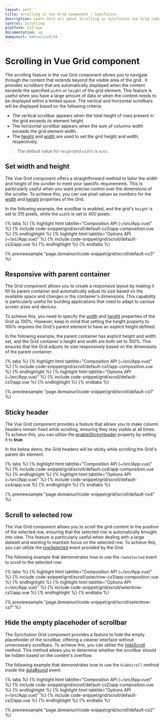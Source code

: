 ```yaml
---
layout: post
title: Scrolling in Vue Grid component | Syncfusion
description: Learn here all about Scrolling in Syncfusion Vue Grid component of Syncfusion Essential JS 2 and more.
control: Scrolling 
platform: ej2-vue
documentation: ug
domainurl: ##DomainURL##
---
```



# Scrolling in Vue Grid component

The scrolling feature in the vue Grid component allows you to navigate through the content that extends beyond the visible area of the grid . It provides scrollbars that are automatically displayed when the content exceeds the specified `width` or `height` of the grid element. This feature is useful when you have a large amount of data or when the content needs to be displayed within a limited space. The vertical and horizontal scrollbars will be displayed based on the following criteria:

* The vertical scrollbar appears when the total height of rows present in the grid exceeds its element height.
* The horizontal scrollbar appears when the sum of columns width exceeds the grid element width.
* The [height](https://ej2.syncfusion.com/vue/documentation/api/grid/#height) and [width](https://ej2.syncfusion.com/vue/documentation/api/grid/#width) are used to set the grid height and width, respectively.

> The default value for `height`and `width` is `auto`.

## Set width and height

The Vue Grid component offers a straightforward method to tailor the width and height of the scroller to meet your specific requirements. This is particularly useful when you want precise control over the dimensions of the scroller. To achieve this, you can use pixel values as numbers for the [width](https://ej2.syncfusion.com/vue/documentation/api/grid/#width) and [height](https://ej2.syncfusion.com/vue/documentation/api/grid/#height) properties of the Grid.

In the following example, the scrollbar is enabled, and the grid's `height` is set to 315 pixels, while the `width` is set to 400 pixels:

{% tabs %}
{% highlight html tabtitle="Composition API (~/src/App.vue)" %}
{% include code-snippet/grid/scroll/default-cs3/app-composition.vue %}
{% endhighlight %}
{% highlight html tabtitle="Options API (~/src/App.vue)" %}
{% include code-snippet/grid/scroll/default-cs3/app.vue %}
{% endhighlight %}
{% endtabs %}
        
{% previewsample "page.domainurl/code-snippet/grid/scroll/default-cs3" %}

## Responsive with parent container

The Grid component allows you to create a responsive layout by making it fill its parent container and automatically adjust its size based on the available space and changes in the container's dimensions. This capability is particularly useful for building applications that need to adapt to various screen sizes and devices.

To achieve this, you need to specify the [width](https://ej2.syncfusion.com/vue/documentation/api/grid/#width) and [height](https://ej2.syncfusion.com/vue/documentation/api/grid/#height) properties of the Grid as 100%. However, keep in mind that setting the height property to 100% requires the Grid's parent element to have an explicit height defined.

In the following example, the parent container has explicit height and width set, and the Grid container's height and width are both set to 100%. This ensures that the Grid adjusts its size responsively based on the dimensions of the parent container:

{% tabs %}
{% highlight html tabtitle="Composition API (~/src/App.vue)" %}
{% include code-snippet/grid/scroll/default-cs1/app-composition.vue %}
{% endhighlight %}
{% highlight html tabtitle="Options API (~/src/App.vue)" %}
{% include code-snippet/grid/scroll/default-cs1/app.vue %}
{% endhighlight %}
{% endtabs %}
        
{% previewsample "page.domainurl/code-snippet/grid/scroll/default-cs1" %}

## Sticky header

The Vue Grid component provides a feature that allows you to make column headers remain fixed while scrolling, ensuring they stay visible at all times. To achieve this, you can utilize the [enableStickyHeader](https://ej2.syncfusion.com/vue/documentation/api/grid/#enablestickyheader) property by setting it to **true**.

In the below demo, the Grid headers will be sticky while scrolling the Grid's parent div element.

{% tabs %}
{% highlight html tabtitle="Composition API (~/src/App.vue)" %}
{% include code-snippet/grid/scroll/default-cs4/app-composition.vue %}
{% endhighlight %}
{% highlight html tabtitle="Options API (~/src/App.vue)" %}
{% include code-snippet/grid/scroll/default-cs4/app.vue %}
{% endhighlight %}
{% endtabs %}
        
{% previewsample "page.domainurl/code-snippet/grid/scroll/default-cs4" %}

## Scroll to selected row

The Vue Grid component allows you to scroll the grid content to the position of the selected row, ensuring that the selected row is automatically brought into view. This feature is particularly useful when dealing with a large dataset and wanting to maintain focus on the selected row. To achieve this, you can utilize the [rowSelected](https://ej2.syncfusion.com/vue/documentation/api/grid/#rowselected) event provided by the Grid.

The following example that demonstrates how to use the `rowSelected` event to scroll to the selected row:

{% tabs %}
{% highlight html tabtitle="Composition API (~/src/App.vue)" %}
{% include code-snippet/grid/scroll/selectrow-cs1/app-composition.vue %}
{% endhighlight %}
{% highlight html tabtitle="Options API (~/src/App.vue)" %}
{% include code-snippet/grid/scroll/selectrow-cs1/app.vue %}
{% endhighlight %}
{% endtabs %}
        
{% previewsample "page.domainurl/code-snippet/grid/scroll/selectrow-cs1" %}

## Hide the empty placehoder of scrollbar

The Syncfusion Grid component provides a feature to hide the empty placeholder of the scrollbar, offering a cleaner interface without unnecessary scrollbars. To achieve this, you can utilize the [hideScroll](https://ej2.syncfusion.com/vue/documentation/api/grid/#hidescroll) method. This method allows you to determine whether the scrollbar should be hidden based on the content's overflow.

The following example that demonstrates how to use the `hideScroll` method inside the [dataBound](https://ej2.syncfusion.com/vue/documentation/api/grid/#databound) event:

{% tabs %}
{% highlight html tabtitle="Composition API (~/src/App.vue)" %}
{% include code-snippet/grid/scroll/default-cs2/app-composition.vue %}
{% endhighlight %}
{% highlight html tabtitle="Options API (~/src/App.vue)" %}
{% include code-snippet/grid/scroll/default-cs2/app.vue %}
{% endhighlight %}
{% endtabs %}
        
{% previewsample "page.domainurl/code-snippet/grid/scroll/default-cs2" %}